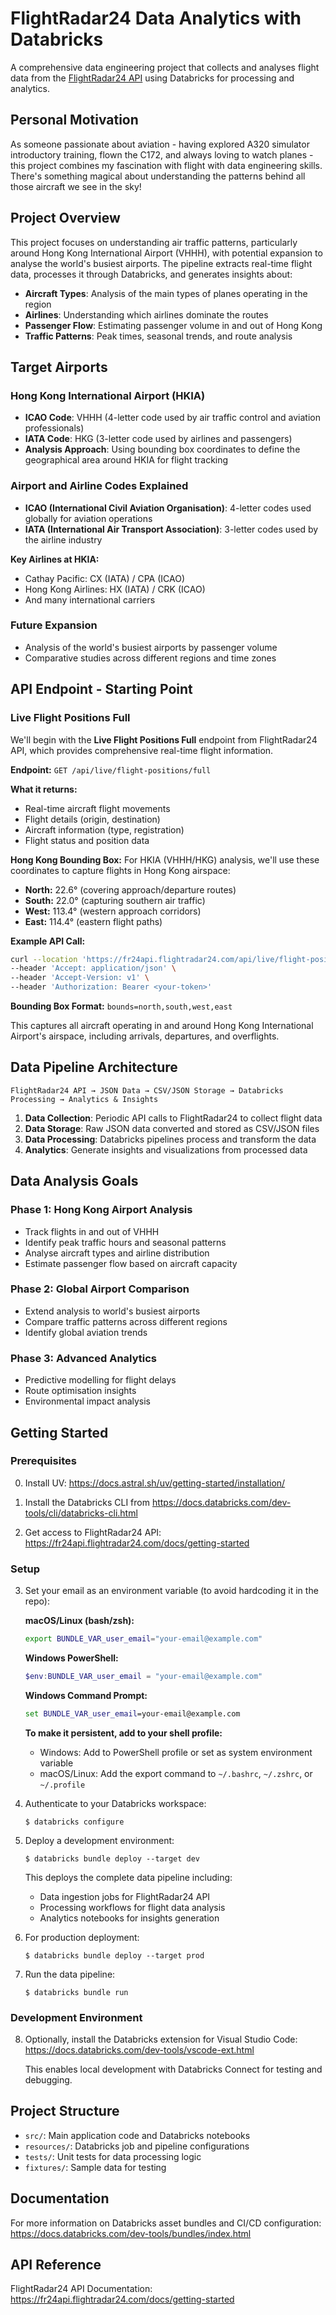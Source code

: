 # FlightRadar24 Data Analytics with Databricks

A comprehensive data engineering project that collects and analyses flight data from the [FlightRadar24 API](https://fr24api.flightradar24.com/docs/getting-started) using Databricks for processing and analytics.

## Personal Motivation

As someone passionate about aviation - having explored A320 simulator introductory training, flown the C172, and always loving to watch planes - this project combines my fascination with flight with data engineering skills. There's something magical about understanding the patterns behind all those aircraft we see in the sky!

## Project Overview

This project focuses on understanding air traffic patterns, particularly around Hong Kong International Airport (VHHH), with potential expansion to analyse the world's busiest airports. The pipeline extracts real-time flight data, processes it through Databricks, and generates insights about:

- **Aircraft Types**: Analysis of the main types of planes operating in the region
- **Airlines**: Understanding which airlines dominate the routes
- **Passenger Flow**: Estimating passenger volume in and out of Hong Kong
- **Traffic Patterns**: Peak times, seasonal trends, and route analysis

## Target Airports

### Hong Kong International Airport (HKIA)
- **ICAO Code**: VHHH (4-letter code used by air traffic control and aviation professionals)
- **IATA Code**: HKG (3-letter code used by airlines and passengers)
- **Analysis Approach**: Using bounding box coordinates to define the geographical area around HKIA for flight tracking

### Airport and Airline Codes Explained
- **ICAO (International Civil Aviation Organisation)**: 4-letter codes used globally for aviation operations
- **IATA (International Air Transport Association)**: 3-letter codes used by the airline industry

**Key Airlines at HKIA:**
- Cathay Pacific: CX (IATA) / CPA (ICAO)
- Hong Kong Airlines: HX (IATA) / CRK (ICAO)
- And many international carriers

### Future Expansion
- Analysis of the world's busiest airports by passenger volume
- Comparative studies across different regions and time zones

## API Endpoint - Starting Point

### Live Flight Positions Full
We'll begin with the **Live Flight Positions Full** endpoint from FlightRadar24 API, which provides comprehensive real-time flight information.

**Endpoint:** `GET /api/live/flight-positions/full`

**What it returns:**
- Real-time aircraft flight movements
- Flight details (origin, destination)  
- Aircraft information (type, registration)
- Flight status and position data

**Hong Kong Bounding Box:**
For HKIA (VHHH/HKG) analysis, we'll use these coordinates to capture flights in Hong Kong airspace:
- **North:** 22.6° (covering approach/departure routes)
- **South:** 22.0° (capturing southern air traffic)
- **West:** 113.4° (western approach corridors)
- **East:** 114.4° (eastern flight paths)

**Example API Call:**
```bash
curl --location 'https://fr24api.flightradar24.com/api/live/flight-positions/full?bounds=22.6,22.0,113.4,114.4' \
--header 'Accept: application/json' \
--header 'Accept-Version: v1' \
--header 'Authorization: Bearer <your-token>'
```

**Bounding Box Format:** `bounds=north,south,west,east`

This captures all aircraft operating in and around Hong Kong International Airport's airspace, including arrivals, departures, and overflights.

## Data Pipeline Architecture

```
FlightRadar24 API → JSON Data → CSV/JSON Storage → Databricks Processing → Analytics & Insights
```

1. **Data Collection**: Periodic API calls to FlightRadar24 to collect flight data
2. **Data Storage**: Raw JSON data converted and stored as CSV/JSON files
3. **Data Processing**: Databricks pipelines process and transform the data
4. **Analytics**: Generate insights and visualizations from processed data

## Data Analysis Goals

### Phase 1: Hong Kong Airport Analysis
- Track flights in and out of VHHH
- Identify peak traffic hours and seasonal patterns
- Analyse aircraft types and airline distribution
- Estimate passenger flow based on aircraft capacity

### Phase 2: Global Airport Comparison
- Extend analysis to world's busiest airports
- Compare traffic patterns across different regions
- Identify global aviation trends

### Phase 3: Advanced Analytics
- Predictive modelling for flight delays
- Route optimisation insights
- Environmental impact analysis

## Getting Started

### Prerequisites

0. Install UV: https://docs.astral.sh/uv/getting-started/installation/

1. Install the Databricks CLI from https://docs.databricks.com/dev-tools/cli/databricks-cli.html

2. Get access to FlightRadar24 API: https://fr24api.flightradar24.com/docs/getting-started

### Setup

3. Set your email as an environment variable (to avoid hardcoding it in the repo):
    
    **macOS/Linux (bash/zsh):**
    ```bash
    export BUNDLE_VAR_user_email="your-email@example.com"
    ```

    **Windows PowerShell:**
    ```powershell
    $env:BUNDLE_VAR_user_email = "your-email@example.com"
    ```
    
    **Windows Command Prompt:**
    ```cmd
    set BUNDLE_VAR_user_email=your-email@example.com
    ```
    
    **To make it persistent, add to your shell profile:**
    - Windows: Add to PowerShell profile or set as system environment variable
    - macOS/Linux: Add the export command to `~/.bashrc`, `~/.zshrc`, or `~/.profile`

4. Authenticate to your Databricks workspace:
    ```
    $ databricks configure
    ```

5. Deploy a development environment:
    ```
    $ databricks bundle deploy --target dev
    ```
    
    This deploys the complete data pipeline including:
    - Data ingestion jobs for FlightRadar24 API
    - Processing workflows for flight data analysis
    - Analytics notebooks for insights generation

6. For production deployment:
   ```
   $ databricks bundle deploy --target prod
   ```

7. Run the data pipeline:
   ```
   $ databricks bundle run
   ```

### Development Environment

8. Optionally, install the Databricks extension for Visual Studio Code: 
   https://docs.databricks.com/dev-tools/vscode-ext.html
   
   This enables local development with Databricks Connect for testing and debugging.

## Project Structure

- `src/`: Main application code and Databricks notebooks
- `resources/`: Databricks job and pipeline configurations
- `tests/`: Unit tests for data processing logic
- `fixtures/`: Sample data for testing

## Documentation

For more information on Databricks asset bundles and CI/CD configuration:
https://docs.databricks.com/dev-tools/bundles/index.html

## API Reference

FlightRadar24 API Documentation: https://fr24api.flightradar24.com/docs/getting-started
